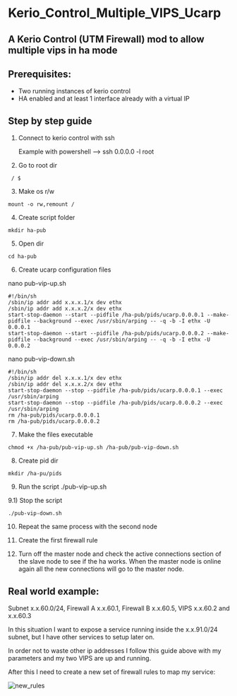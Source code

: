 # Kerio_Control_Multiple_VIPS_Ucarp
## A Kerio Control (UTM Firewall) mod to allow multiple vips in ha mode

## Prerequisites:
  - Two running instances of kerio control 
  - HA enabled and at least 1 interface already with a virtual IP
  
## Step by step guide

1) Connect to kerio control with ssh

   Example with powershell --> ssh 0.0.0.0 -l root

2) Go to root dir
  ```
   / $
  ```

3) Make os r/w
  ```
  mount -o rw,remount /
  ```

4) Create script folder
  ```
  mkdir ha-pub
  ```

5) Open dir
  ```
  cd ha-pub
  ```

6) Create ucarp configuration files

  nano pub-vip-up.sh
  ```
  #!/bin/sh
  /sbin/ip addr add x.x.x.1/x dev ethx
  /sbin/ip addr add x.x.x.2/x dev ethx
  start-stop-daemon --start --pidfile /ha-pub/pids/ucarp.0.0.0.1 --make-pidfile --background --exec /usr/sbin/arping -- -q -b -I ethx -U 0.0.0.1
  start-stop-daemon --start --pidfile /ha-pub/pids/ucarp.0.0.0.2 --make-pidfile --background --exec /usr/sbin/arping -- -q -b -I ethx -U 0.0.0.2
  ```

  nano pub-vip-down.sh
  ```
  #!/bin/sh
  /sbin/ip addr del x.x.x.1/x dev ethx
  /sbin/ip addr del x.x.x.2/x dev ethx
  start-stop-daemon --stop --pidfile /ha-pub/pids/ucarp.0.0.0.1 --exec /usr/sbin/arping
  start-stop-daemon --stop --pidfile /ha-pub/pids/ucarp.0.0.0.2 --exec /usr/sbin/arping
  rm /ha-pub/pids/ucarp.0.0.0.1
  rm /ha-pub/pids/ucarp.0.0.0.2
  ```


7) Make the files executable
  ```
  chmod +x /ha-pub/pub-vip-up.sh /ha-pub/pub-vip-down.sh
  ```
  
8) Create pid dir
  ```
  mkdir /ha-pu/pids
  ```
  
9) Run the script
  ./pub-vip-up.sh

9.1) Stop the script
  ```
  ./pub-vip-down.sh
  ```
  
10) Repeat the same process with the second node

11) Create the first firewall rule

12) Turn off the master node and check the active connections section of the slave node to see if the ha works. When the master node is online again all the new connections will go to the master node.



## Real world example:

Subnet x.x.60.0/24, Firewall A x.x.60.1, Firewall B x.x.60.5, VIPS x.x.60.2 and x.x.60.3

In this situation I want to expose a service running inside the x.x.91.0/24 subnet, but I have other services to setup later on.

In order not to waste other ip addresses I follow this guide above with my parameters and my two VIPS are up and running.

After this I need to create a new set of firewall rules to map my service:

  
![new_rules](https://user-images.githubusercontent.com/96527590/187072908-b6c456cc-eb87-4e13-a968-697cd21262f8.jpg)
